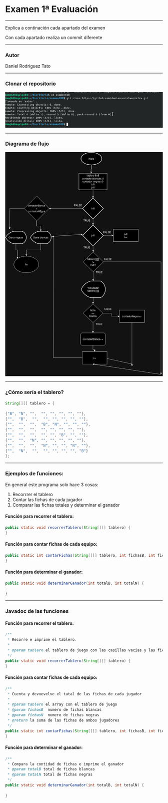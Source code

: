 # Examen 1ª Evaluación

---

Explica a continación cada apartado del examen

Con cada apartado realiza un commit diferente

---

### Autor
Daniel Rodriguez Tato

---

### Clonar el repositorio
![clonar.png](imagenes/clonar.png)

---

### Diagrama de flujo

![Damas.drawio.png](imagenes/Damas.drawio.png)

---

### ¿Cómo sería el tablero?
```java
String[][] tablero = {

{"B", "N", "",  "", "", "", "", ""},  
{"",  "B",  "",  "", "", "", "", ""},  
{"",  "",  "",  "B", "N", "", "", ""},  
{"",  "",  "",  "", "", "", "", ""},  
{"",  "",  "",  "", "", "B", "", ""},  
{"",  "",  "N", "", "", "", "", ""},  
{"",  "",  "",  "N", "", "", "N", ""},  
{"",  "N",  "",  "", "", "", "", "B"}
};
```
---

### Ejemplos de funciones:
En general este programa solo hace 3 cosas:
1.  Recorrrer el tablero
2.  Contar las fichas de cada jugador
3.  Comparar las fichas totales y determinar el ganador

#### Función para recorrer el tablero:

```java
public static void recorrerTablero(String[][] tablero) {
}
```

#### Función para contar fichas de cada equipo:
```java
public static int contarFichas(String[][] tablero, int fichasB, int fichasN) {
}
```

#### Función para determinar el ganador:
```java
public static void determinarGanador(int totalB, int totalN) {
    
}
```

---

### Javadoc de las funciones
#### Función para recorrer el tablero:
```java
/**
 * Recorre e imprime el tablero.
 * 
 * @param tablero el tablero de juego con las casillas vacias y las fichas
 */
public static void recorrerTablero(String[][] tablero) {
}
```
#### Función para contar fichas de cada equipo:
```java
/**
 * Cuenta y devuevelve el tatal de las fichas de cada jugador
 * 
 * @param tablero el array con el tablero de juego
 * @param fichasB  numero de fichas blancas
 * @param fichasN  numero de fichas negras
 * @return la suma de las fichas de ambos jugadores
 */
public static int contarFichas(String[][] tablero, int fichasB, int fichasN) {
}
```
#### Función para determinar el ganador:
```java
/**
 * Compara la contidad de fichas e imprime el ganador
 * @param totalB total de fichas blancas
 * @param totalN total de fichas negras
 */
public static void determinarGanador(int totalB, int totalN) {
    
}
```


